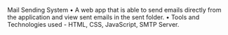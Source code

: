 Mail Sending System
• A web app that is able to send emails directly from the application and view sent emails in the sent folder.
• Tools and Technologies used - HTML, CSS, JavaScript, SMTP Server.
